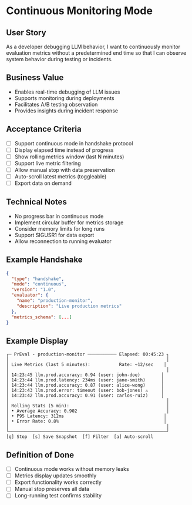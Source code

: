 # Continuous Monitoring Mode

## User Story
As a developer debugging LLM behavior, I want to continuously monitor evaluation metrics without a predetermined end time so that I can observe system behavior during testing or incidents.

## Business Value
- Enables real-time debugging of LLM issues
- Supports monitoring during deployments
- Facilitates A/B testing observation
- Provides insights during incident response

## Acceptance Criteria
- [ ] Support continuous mode in handshake protocol
- [ ] Display elapsed time instead of progress
- [ ] Show rolling metrics window (last N minutes)
- [ ] Support live metric filtering
- [ ] Allow manual stop with data preservation
- [ ] Auto-scroll latest metrics (toggleable)
- [ ] Export data on demand

## Technical Notes
- No progress bar in continuous mode
- Implement circular buffer for metrics storage
- Consider memory limits for long runs
- Support SIGUSR1 for data export
- Allow reconnection to running evaluator

## Example Handshake
```json
{
  "type": "handshake",
  "mode": "continuous",
  "version": "1.0",
  "evaluator": {
    "name": "production-monitor",
    "description": "Live production metrics"
  },
  "metrics_schema": [...]
}
```

## Example Display
```
┌─ PrEval - production-monitor ─────────── Elapsed: 00:45:23 ┐
│                                                            │
│ Live Metrics (last 5 minutes):           Rate: ~12/sec    │
│                                                            │
│ 14:23:45 llm.prod.accuracy: 0.94 (user: john-doe)        │
│ 14:23:44 llm.prod.latency: 234ms (user: jane-smith)      │
│ 14:23:44 llm.prod.accuracy: 0.87 (user: alice-wong)      │
│ 14:23:43 llm.prod.error: timeout (user: bob-jones) ⚠️     │
│ 14:23:42 llm.prod.accuracy: 0.91 (user: carlos-ruiz)     │
│                                                            │
│ Rolling Stats (5 min):                                     │
│ • Average Accuracy: 0.902                                  │
│ • P95 Latency: 312ms                                      │
│ • Error Rate: 0.8%                                        │
│                                                            │
└────────────────────────────────────────────────────────────┘
[q] Stop  [s] Save Snapshot  [f] Filter  [a] Auto-scroll
```

## Definition of Done
- [ ] Continuous mode works without memory leaks
- [ ] Metrics display updates smoothly
- [ ] Export functionality works correctly
- [ ] Manual stop preserves all data
- [ ] Long-running test confirms stability